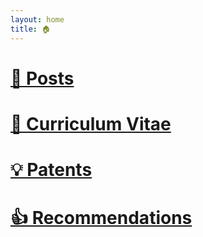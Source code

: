 ```yaml
---
layout: home
title: 🏠
---
```


<h2>
  <div id="home-attributes"></div>
</h2>

<script src="assets/js/attributes.js"></script>

# [📃 Posts](posts.md)
# [💼 Curriculum Vitae](cv.md)
# [💡 Patents](patents.md)
# [👍 Recommendations](recommendations.md)